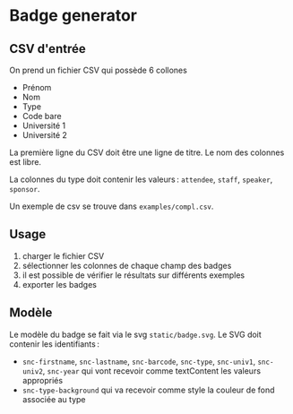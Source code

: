 # Badge generator

## CSV d'entrée

On prend un fichier CSV qui possède 6 collones

- Prénom
- Nom
- Type
- Code bare
- Université 1
- Université 2

La première ligne du CSV doit être une ligne de titre. Le nom des colonnes est libre.

La colonnes du type doit contenir les valeurs : `attendee`, `staff`, `speaker`, `sponsor`.

Un exemple de csv se trouve dans `examples/compl.csv`.

## Usage

1. charger le fichier CSV
2. sélectionner les colonnes de chaque champ des badges
3. il est possible de vérifier le résultats sur différents exemples
4. exporter les badges


## Modèle

Le modèle du badge se fait via le svg `static/badge.svg`. Le SVG doit contenir les identifiants :

- `snc-firstname`, `snc-lastname`, `snc-barcode`, `snc-type`, `snc-univ1`, `snc-univ2`, `snc-year` qui vont recevoir comme textContent les valeurs appropriés
- `snc-type-background` qui va recevoir comme style la couleur de fond associée au type
